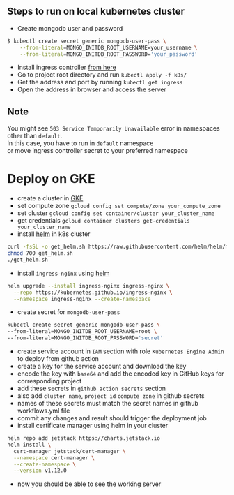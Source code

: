 ## Steps to run on local kubernetes cluster
- Create mongodb user and password
```bash
$ kubectl create secret generic mongodb-user-pass \
    --from-literal=MONGO_INITDB_ROOT_USERNAME=your_username \
    --from-literal=MONGO_INITDB_ROOT_PASSWORD='your_password'
```
- Install ingress controller [from here](https://kubernetes.github.io/ingress-nginx/deploy/)
- Go to project root directory and run `kubectl apply -f k8s/`
- Get the address and port by running `kubectl get ingress`
- Open the address in browser and access the server
## Note 
You might see `503 Service Temporarily Unavailable` error in namespaces other than `default`. \
In this case, you have to run in `default` namespace  \
or move ingress controller secret to your preferred namespace 

# Deploy on GKE
- create a cluster in [GKE](https://console.cloud.google.com/)
- set compute zone `gcloud config set compute/zone your_compute_zone`
- set cluster `gcloud config set container/cluster your_cluster_name`
- get credentials `gcloud container clusters get-credentials your_cluster_name`
- install [helm](https://helm.sh/docs/intro/install/#from-script) in k8s cluster
```bash
curl -fsSL -o get_helm.sh https://raw.githubusercontent.com/helm/helm/main/scripts/get-helm-3
chmod 700 get_helm.sh
./get_helm.sh 
```
- install `ingress-nginx` using [helm](https://kubernetes.github.io/ingress-nginx/deploy/#using-helm)
```bash
helm upgrade --install ingress-nginx ingress-nginx \
  --repo https://kubernetes.github.io/ingress-nginx \
  --namespace ingress-nginx --create-namespace
```
- create secret for `mongodb-user-pass`
```bash
kubectl create secret generic mongodb-user-pass \
--from-literal=MONGO_INITDB_ROOT_USERNAME=root \
--from-literal=MONGO_INITDB_ROOT_PASSWORD='secret' 
```
- create service account in `IAM` section with role `Kubernetes Engine Admin` to deploy from github action 
- create a key for the service account and download the key
- encode the key with `base64` and add the encoded key in GitHub keys for corresponding project
- add these secrets in `github action secrets` section
- also add `cluster name`, `project id` `compute zone` in github secrets
- names of these secrets must match the secret names in github workflows.yml file
- commit any changes and result should trigger the deployment job
- install certificate manager using helm in your cluster
```bash
helm repo add jetstack https://charts.jetstack.io
helm install \
  cert-manager jetstack/cert-manager \
  --namespace cert-manager \
  --create-namespace \
  --version v1.12.0 
```
- now you should be able to see the working server